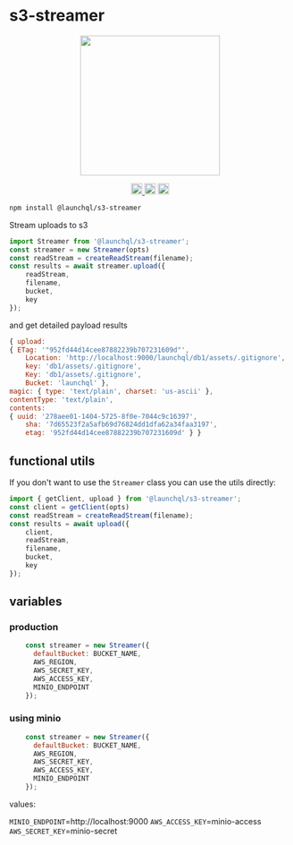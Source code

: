 # s3-streamer

<p align="center" width="100%">
  <img height="250" src="https://github.com/user-attachments/assets/d0456af5-b6e9-422e-a45d-2574d5be490f" />
</p>

<p align="center" width="100%">
  <a href="https://github.com/launchql/launchql-2.0/actions/workflows/run-tests.yaml">
    <img height="20" src="https://github.com/launchql/launchql-2.0/actions/workflows/run-tests.yaml/badge.svg" />
  </a>
   <a href="https://github.com/launchql/launchql-2.0/blob/main/LICENSE-MIT"><img height="20" src="https://img.shields.io/badge/license-MIT-blue.svg"/></a>
   <a href="https://www.npmjs.com/package/@launchql/s3-streamer"><img height="20" src="https://img.shields.io/github/package-json/v/launchql/launchql-2.0?filename=packages%2Fs3-streamer%2Fpackage.json"/></a>
</p>

```sh
npm install @launchql/s3-streamer
```

Stream uploads to s3

```js
import Streamer from '@launchql/s3-streamer';
const streamer = new Streamer(opts)
const readStream = createReadStream(filename);
const results = await streamer.upload({
    readStream,
    filename,
    bucket,
    key
});
```

and get detailed payload results

```js
{ upload:
{ ETag: '"952fd44d14cee87882239b707231609d"',
    Location: 'http://localhost:9000/launchql/db1/assets/.gitignore',
    key: 'db1/assets/.gitignore',
    Key: 'db1/assets/.gitignore',
    Bucket: 'launchql' },
magic: { type: 'text/plain', charset: 'us-ascii' },
contentType: 'text/plain',
contents:
{ uuid: '278aee01-1404-5725-8f0e-7044c9c16397',
    sha: '7d65523f2a5afb69d76824dd1dfa62a34faa3197',
    etag: '952fd44d14cee87882239b707231609d' } }
```

## functional utils

If you don't want to use the `Streamer` class you can use the utils directly:

```js
import { getClient, upload } from '@launchql/s3-streamer';
const client = getClient(opts)
const readStream = createReadStream(filename);
const results = await upload({
    client,
    readStream,
    filename,
    bucket,
    key
});
```

## variables

### production

```js
    const streamer = new Streamer({
      defaultBucket: BUCKET_NAME,
      AWS_REGION,
      AWS_SECRET_KEY,
      AWS_ACCESS_KEY,
      MINIO_ENDPOINT
    });
```

### using minio

```js
    const streamer = new Streamer({
      defaultBucket: BUCKET_NAME,
      AWS_REGION,
      AWS_SECRET_KEY,
      AWS_ACCESS_KEY,
      MINIO_ENDPOINT
    });
```

values:

`MINIO_ENDPOINT`=http://localhost:9000
`AWS_ACCESS_KEY`=minio-access
`AWS_SECRET_KEY`=minio-secret


